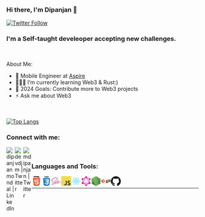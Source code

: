 ### Hi there, I'm Dipanjan 👋 


[![Twitter Follow](https://img.shields.io/twitter/follow/devdjm?color=1DA1F2&logo=twitter&style=for-the-badge)](https://twitter.com/devdjm)

### I'm a Self-taught develeoper accepting new challenges.

<br />

About Me: 


- 💼 Mobile Engineer at [Aspire](https://aspireapp.com/)
- 🧑🏻‍💻 I’m currently learning Web3 & Rust:)
- 🥅 2024 Goals: Contribute more to Web3 projects
- ⚡  Ask me about Web3 

<br />

<!-- <picture>
<source 
  srcset="https://github-readme-stats.vercel.app/api?username=mdipanjan&show_icons=true&theme=light"
  media="(prefers-color-scheme: light)"
/>
<source
  srcset="https://github-readme-stats.vercel.app/api?username=mdipanjan&show_icons=true"
  media="(prefers-color-scheme: light), (prefers-color-scheme: no-preference)"
/>
<img src="https://github-readme-stats.vercel.app/api?username=mdipanjan&show_icons=true" />
</picture>


<br /> -->


[![Top Langs](https://github-readme-stats.vercel.app/api/top-langs/?username=mdipanjan&langs_count=10&layout=compact)](https://github.com/mdipanjan/github-readme-stats)


### Connect with me:



[<img align="left" alt="dipanjanmondal | LinkedIn" width="22px" src="https://cdn.jsdelivr.net/npm/simple-icons@v3/icons/linkedin.svg" />][linkedin]
[<img align="left" alt="devdjm | Twitter" width="22px" src="https://cdn.jsdelivr.net/npm/simple-icons@v3/icons/twitter.svg" />][twitter]
[<img align="left" alt="mdipanjan | Twitter" width="22px" src="https://cdn.jsdelivr.net/npm/simple-icons@v3/icons/github.svg" />][github]

<br />

### Languages and Tools:

<img align="left" alt="HTML5" width="26px" src="https://raw.githubusercontent.com/github/explore/80688e429a7d4ef2fca1e82350fe8e3517d3494d/topics/html/html.png" />

<img align="left" alt="CSS3" width="26px" src="https://raw.githubusercontent.com/github/explore/80688e429a7d4ef2fca1e82350fe8e3517d3494d/topics/css/css.png" />

<img align="left" alt="Sass" width="26px" src="https://raw.githubusercontent.com/github/explore/80688e429a7d4ef2fca1e82350fe8e3517d3494d/topics/sass/sass.png" />

<img align="left" alt="JavaScript" width="26px" src="https://raw.githubusercontent.com/github/explore/80688e429a7d4ef2fca1e82350fe8e3517d3494d/topics/javascript/javascript.png" />

<img align="left" alt="React" width="26px" src="https://raw.githubusercontent.com/github/explore/80688e429a7d4ef2fca1e82350fe8e3517d3494d/topics/react/react.png" />

<img align="left" alt="GraphQL" width="26px" src="https://raw.githubusercontent.com/github/explore/80688e429a7d4ef2fca1e82350fe8e3517d3494d/topics/graphql/graphql.png" />

<img align="left" alt="Node.js" width="26px" src="https://raw.githubusercontent.com/github/explore/80688e429a7d4ef2fca1e82350fe8e3517d3494d/topics/nodejs/nodejs.png" />

<img align="left" alt="Git" width="26px" src="https://raw.githubusercontent.com/github/explore/80688e429a7d4ef2fca1e82350fe8e3517d3494d/topics/git/git.png" />

<img align="left" alt="GitHub" width="26px" src="https://raw.githubusercontent.com/github/explore/78df643247d429f6cc873026c0622819ad797942/topics/github/github.png" />


<br />

---



[linkedin]: https://www.linkedin.com/in/mdipanjanmondal/
[twitter]: https://twitter.com/devdjm
[github]: https://github.com/mdipanjan
